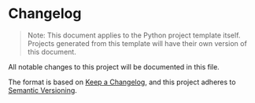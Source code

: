 # Changelog

> Note: This document applies to the Python project template itself. 
> Projects generated from this template will have their own version of this document.


All notable changes to this project will be documented in this file.

The format is based on [Keep a Changelog](https://keepachangelog.com/en/1.1.0/),
and this project adheres to [Semantic Versioning](https://semver.org/spec/v2.0.0.html).

